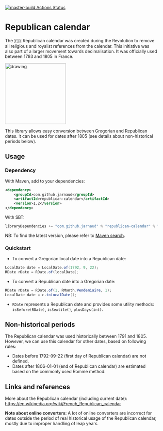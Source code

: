 [![master-build Actions Status](https://github.com/jarnaud/republican-calendar/workflows/master-build/badge.svg)](https://github.com/jarnaud/republican-calendar/actions)

# Republican calendar

The :fr: Republican calendar was created during the Revolution to remove all
religious and royalist references from the calendar. 
This initiative was also part of a larger movement towards decimalisation.
It was officially used between 1793 and 1805 in France.

<img src="https://upload.wikimedia.org/wikipedia/commons/thumb/6/65/Calendrier-republicain-debucourt2.jpg/800px-Calendrier-republicain-debucourt2.jpg" alt="drawing" width="200"/>

This library allows easy conversion between Gregorian and Republican dates.
It can be used for dates after 1805 (see details about non-historical periods below).

## Usage

### Dependency

With Maven, add to your dependencies:

```xml
<dependency>
    <groupId>com.github.jarnaud</groupId>
    <artifactId>republican-calendar</artifactId>
    <version>1.2</version>
</dependency>
```

With SBT:

```sbt
libraryDependencies += "com.github.jarnaud" % "republican-calendar" % "1.2"
```

NB: To find the latest version, please refer to [Maven search](https://search.maven.org/artifact/com.github.jarnaud/republican-calendar).

### Quickstart

- To convert a Gregorian local date into a Republican date:

```java
LocalDate date = LocalDate.of(1792, 9, 22);
RDate rDate = RDate.of(localDate);
```

- To convert a Republican date into a Gregorian date:

```java
RDate rDate = RDate.of(1, RMonth.Vendemiaire, 1);
LocalDate date = c.toLocalDate();
```

- `RDate` represents a Republican date and provides some utility methods:
`isBefore(RDate)`, `isSextile()`, `plusDays(int)`.

## Non-historical periods

The Republican calendar was used historically between 1791 and 1805.
However, we can use this calendar for other dates, based on following rules:

- Dates before 1792-09-22 (first day of Republican calendar) are not defined.
- Dates after 1806-01-01 (end of Republican calendar) are estimated based on the commonly used Romme method.

## Links and references

More about the Republican calendar (including current date): 
https://en.wikipedia.org/wiki/French_Republican_calendar

**Note about online converters:**
A lot of online converters are incorrect for dates outside the period of real historical
usage of the Republican calendar, mostly due to improper handling of leap years.
